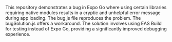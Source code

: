 This repository demonstrates a bug in Expo Go where using certain libraries requiring native modules results in a cryptic and unhelpful error message during app loading.  The bug.js file reproduces the problem. The bugSolution.js offers a workaround.  The solution involves using EAS Build for testing instead of Expo Go, providing a significantly improved debugging experience.